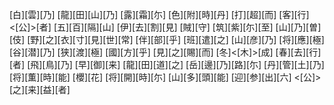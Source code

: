 [白][雲][乃] [龍][田][山][乃] [露][霜][尓] [色][附][時][丹] [打][超][而] [客][行]<[公]>[者] [五][百][隔][山] [伊][去][割][見] [賊][守] [筑][紫][尓][至] [山][乃][曽][伎] [野][之][衣][寸][見][世][常] [伴][部][乎] [班][遣][之] [山][彦][乃] [将][應][極] [谷][潜][乃] [狭][渡][極] [國][方][乎] [見][之][賜][而] [冬]<[木]>[成] [春][去][行][者] [飛][鳥][乃] [早][御][来] [龍][田][道][之] [岳][邊][乃][路][尓] [丹][管][土][乃] [将][薫][時][能] [櫻][花] [将][開][時][尓] [山][多][頭][能] [迎][参][出][六] <[公]>[之][来][益][者]
